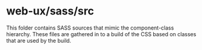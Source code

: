 # web-ux/sass/src

This folder contains SASS sources that mimic the component-class hierarchy. These files
are gathered in to a build of the CSS based on classes that are used by the build.
